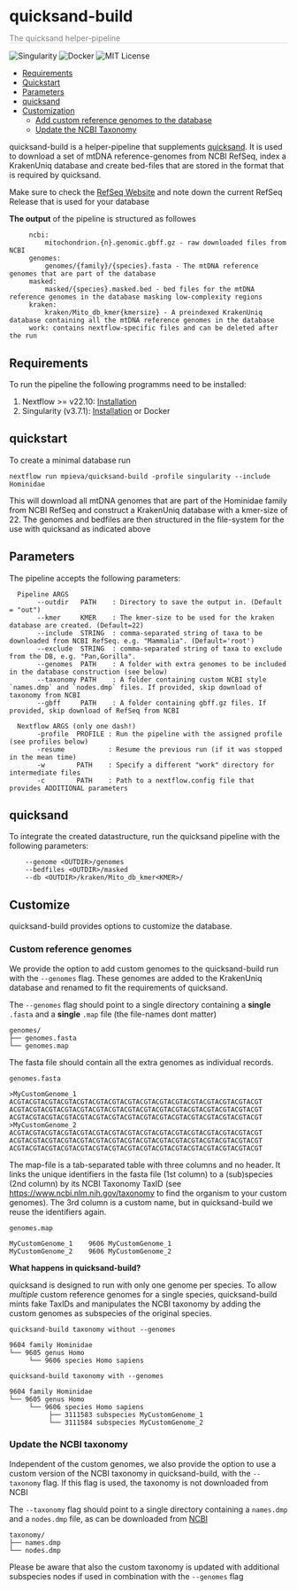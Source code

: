 <h1 style="border:0px;padding-bottom:0px;margin-bottom:0px">quicksand-build</h1>
<p style="color:grey;border-bottom:1px solid lightgrey">The quicksand helper-pipeline</p>

![Singularity](https://img.shields.io/badge/run_with-Singularity-ff69b4?style=for-the-badge)
![Docker](https://img.shields.io/badge/run_with-Docker-0db7ed?style=for-the-badge)
![MIT License](https://img.shields.io/github/license/mpieva/quicksand?style=for-the-badge)


<!-- TOC -->
- [Requirements](#requirements)
- [Quickstart](#quickstart)
- [Parameters](#parameters)
- [quicksand](#quicksand)
- [Customization](#customization)
     - [Add custom reference genomes to the database](#add-custom-reference-genomes-to-the-database)
     - [Update the NCBI Taxonomy](#update-the-ncbi-taxonomy)
<!-- /TOC -->

quicksand-build is a helper-pipeline that supplements [quicksand](https://www.github.com/mpieva/quicksand). It is used to download a set of mtDNA reference-genomes from NCBI RefSeq, index a KrakenUniq database and create bed-files that are stored in the format that is required by quicksand.

Make sure to check the [RefSeq Website](https://www.ncbi.nlm.nih.gov/refseq/) and note down the current RefSeq Release that is used for your database

**The output** of the pipeline is structured as followes
```
     ncbi: 
         mitochondrion.{n}.genomic.gbff.gz - raw downloaded files from NCBI
     genomes: 
         genomes/{family}/{species}.fasta - The mtDNA reference genomes that are part of the database
     masked:
         masked/{species}.masked.bed - bed files for the mtDNA reference genomes in the database masking low-complexity regions
     kraken:
         kraken/Mito_db_kmer{kmersize} - A preindexed KrakenUniq database containing all the mtDNA reference genomes in the database
     work: contains nextflow-specific files and can be deleted after the run
```

## Requirements
To run the pipeline the following programms need to be installed:
1. Nextflow >= v22.10: [Installation](https://www.nextflow.io/docs/latest/getstarted.html)
2. Singularity (v3.7.1): [Installation](https://sylabs.io/guides/3.0/user-guide/installation.html) or Docker


## quickstart

To create a minimal database run

``` 
nextflow run mpieva/quicksand-build -profile singularity --include Hominidae
```

This will download all mtDNA genomes that are part of the Hominidae family from NCBI RefSeq and construct a KrakenUniq database with a kmer-size of 22. The genomes and bedfiles are then structured in the file-system for the use with quicksand as indicated above 

## Parameters

The pipeline accepts the following parameters:

```    
  Pipeline ARGS
       --outdir   PATH    : Directory to save the output in. (Default = "out")
       --kmer     KMER    : The kmer-size to be used for the kraken database are created. (Default=22)
       --include  STRING  : comma-separated string of taxa to be downloaded from NCBI RefSeq. e.g. "Mammalia". (Default='root')
       --exclude  STRING  : comma-separated string of taxa to exclude from the DB, e.g. "Pan,Gorilla".
       --genomes  PATH    : A folder with extra genomes to be included in the database construction (see below)
       --taxonomy PATH    : A folder containing custom NCBI style `names.dmp` and `nodes.dmp` files. If provided, skip download of taxonomy from NCBI
       --gbff     PATH    : A folder containing gbff.gz files. If provided, skip download of RefSeq from NCBI

  Nextflow ARGS (only one dash!)
       -profile  PROFILE : Run the pipeline with the assigned profile (see profiles below)
       -resume           : Resume the previous run (if it was stopped in the mean time)
       -w        PATH    : Specify a different "work" directory for intermediate files
       -c        PATH    : Path to a nextflow.config file that provides ADDITIONAL parameters
```

## quicksand
To integrate the created datastructure, run the quicksand pipeline with the following parameters:
```
    --genome <OUTDIR>/genomes
    --bedfiles <OUTDIR>/masked
    --db <OUTDIR>/kraken/Mito_db_kmer<KMER>/
```

## Customize

quicksand-build provides options to customize the database.

### Custom reference genomes

We provide the option to add custom genomes to the quicksand-build run with the `--genomes` flag. These genomes are added to the KrakenUniq database and renamed to fit the requirements of quicksand.

The `--genomes` flag should point to a single directory containing a **single** `.fasta` and a **single** `.map` file (the file-names dont matter)

```
genomes/
├── genomes.fasta
└── genomes.map
```

The fasta file should contain all the extra genomes as individual records.

```
genomes.fasta

>MyCustomGenome_1
ACGTACGTACGTACGTACGTACGTACGTACGTACGTACGTACGTACGTACGTACGTACGTACGT
ACGTACGTACGTACGTACGTACGTACGTACGTACGTACGTACGTACGTACGTACGTACGTACGT
ACGTACGTACGTACGTACGTACGTACGTACGTACGTACGTACGTACGTACGTACGTACGTACGT
>MyCustomGenome_2
ACGTACGTACGTACGTACGTACGTACGTACGTACGTACGTACGTACGTACGTACGTACGTACGT
ACGTACGTACGTACGTACGTACGTACGTACGTACGTACGTACGTACGTACGTACGTACGTACGT
ACGTACGTACGTACGTACGTACGTACGTACGTACGTACGTACGTACGTACGTACGTACGTACGT
```

The map-file is a tab-separated table with three columns and no header. It links the unique identifiers in the fasta file (1st column) to a (sub)species (2nd column) by its NCBI Taxonomy TaxID (see https://www.ncbi.nlm.nih.gov/taxonomy to find the organism to your custom genomes). The 3rd column is a custom name, but in quicksand-build we reuse the identifiers again.  

```
genomes.map

MyCustomGenome_1    9606 MyCustomGenome_1
MyCustomGenome_2    9606 MyCustomGenome_2
```

**What happens in quicksand-build?**

quicksand is designed to run with only one genome per species. To allow *multiple* custom reference genomes for a single species, quicksand-build mints fake TaxIDs and manipulates the NCBI taxonomy by adding the custom genomes as subspecies of the original species.

```
quicksand-build taxonomy without --genomes

9604 family Hominidae
└── 9605 genus Homo
     └── 9606 species Homo sapiens

quicksand-build taxonomy with --genomes

9604 family Hominidae
└── 9605 genus Homo
     └── 9606 species Homo sapiens
          ├── 3111583 subspecies MyCustomGenome_1
          └── 3111584 subspecies MyCustomGenome_2

```

### Update the NCBI taxonomy

Independent of the custom genomes, we also provide the option to use a custom version of the NCBI taxonomy in quicksand-build, with the `--taxonomy` flag. If this flag is used, the taxonomy is not downloaded from NCBI

The `--taxonomy` flag should point to a single directory containing a `names.dmp` and a `nodes.dmp` file, as can be downloaded from [NCBI](https://ftp.ncbi.nih.gov/pub/taxonomy/)

```
taxonomy/
├── names.dmp
└── nodes.dmp
```
Please be aware that also the custom taxonomy is updated with additional subspecies nodes if used in combination with the `--genomes` flag 